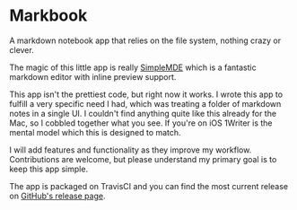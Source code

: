 # Markbook

A markdown notebook app that relies on the file system, nothing crazy or clever.

The magic of this little app is really [SimpleMDE](https://github.com/NextStepWebs/simplemde-markdown-editor) which is a fantastic markdown editor with inline preview support.

This app isn't the prettiest code, but right now it works.  I wrote this app to fulfill a very specific need I had, which was treating a folder of markdown notes in a single UI.  I couldn't find anything quite like this already for the Mac, so I cobbled together what you see.  If you're on iOS 1Writer is the mental model which this is designed to match.

I will add features and functionality as they improve my workflow. Contributions are welcome, but please understand my primary goal is to keep this app simple.

The app is packaged on TravisCI and you can find the most current release on [GitHub's release page](https://github.com/stanlemon/markbook/releases).
